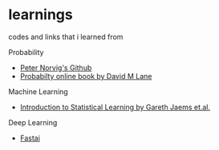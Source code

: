 # learnings
codes and links that i learned from

Probability
 * [Peter Norvig's Github](https://github.com/norvig?tab=repositories)
 * [Probabilty online book by David M Lane](https://onlinestatbook.com/)

Machine Learning
* [Introduction to Statistical Learning by Gareth Jaems et.al.](https://www.statlearning.com/)

Deep Learning
 * [Fastai](https://www.fast.ai/)
